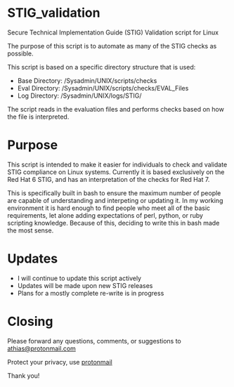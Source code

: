 # STIG_validation
Secure Technical Implementation Guide (STIG) Validation script for Linux 

The purpose of this script is to automate as many of the STIG checks as possible.

This script is based on a specific directory structure that is used:
- Base Directory: /Sysadmin/UNIX/scripts/checks
- Eval Directory: /Sysadmin/UNIX/scripts/checks/EVAL_Files
- Log Directory: /Sysadmin/UNIX/logs/STIG/

The script reads in the evaluation files and performs checks based on how the file is interpreted.

# Purpose

This script is intended to make it easier for individuals to check and validate STIG compliance on Linux systems.  Currently it is based exclusively on the Red Hat 6 STIG, and has an interpretation of the checks for Red Hat 7.

This is specifically built in bash to ensure the maximum number of people are capable of understanding and interpeting or updating it.  In my working environment it is hard enough to find people who meet all of the basic requirements, let alone adding expectations of perl, python, or ruby scripting knowledge.  Because of this, deciding to write this in bash made the most sense.

# Updates

- I will continue to update this script actively
- Updates will be made upon new STIG releases
- Plans for a mostly complete re-write is in progress

# Closing

Please forward any questions, comments, or suggestions to athias@protonmail.com

Protect your privacy, use <a href="http://www.protonmail.com/">protonmail</a>

Thank you!
